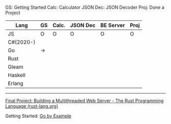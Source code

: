 
GS: Getting Started
Calc: Calculator
JSON Dec: JSON Decoder
Proj: Done a Project

| Lang      | GS  | Calc. | JSON Dec | BE Server | Proj |
| --------- | --- | ----- | -------- | --------- | ---- |
| JS        | O   | O     | O        | O         | O    |
| C#(2020-) |     |       |          |           |      |
| Go        | →   |       |          |           |      |
| Rust      |     |       |          |           |      |
| Gleam     |     |       |          |           |      |
| Haskell   |     |       |          |           |      |
| Erlang    |     |       |          |           |      |

---

[Final Project: Building a Multithreaded Web Server - The Rust Programming Language (rust-lang.org)](https://doc.rust-lang.org/book/ch20-00-final-project-a-web-server.html)

Getting Started: [Go by Example](https://doc.rust-lang.org/book/ch20-00-final-project-a-web-server.html)
